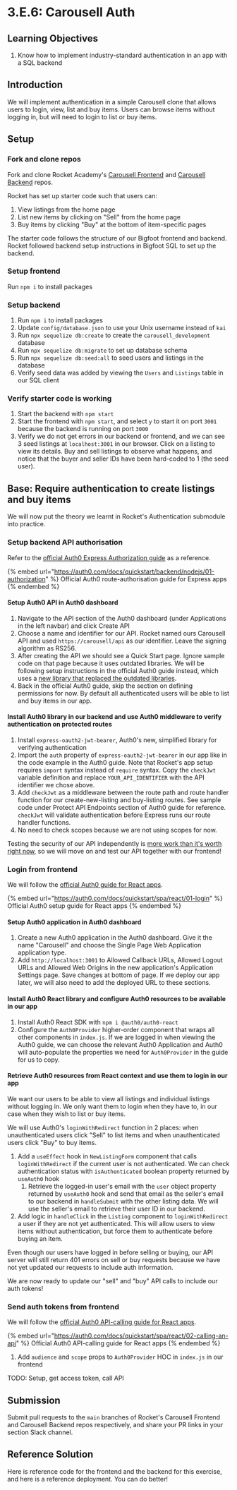 # 3.E.6: Carousell Auth

## Learning Objectives

1. Know how to implement industry-standard authentication in an app with a SQL backend

## Introduction

We will implement authentication in a simple Carousell clone that allows users to login, view, list and buy items. Users can browse items without logging in, but will need to login to list or buy items.

## Setup

### Fork and clone repos

Fork and clone Rocket Academy's [Carousell Frontend](https://github.com/rocketacademy/carousell-frontend-bootcamp) and [Carousell Backend](https://github.com/rocketacademy/carousell-backend-bootcamp) repos.

Rocket has set up starter code such that users can:

1. View listings from the home page
2. List new items by clicking on "Sell" from the home page
3. Buy items by clicking "Buy" at the bottom of item-specific pages

The starter code follows the structure of our Bigfoot frontend and backend. Rocket followed backend setup instructions in Bigfoot SQL to set up the backend.

### Setup frontend

Run `npm i` to install packages

### Setup backend

1. Run `npm i` to install packages
2. Update `config/database.json` to use your Unix username instead of `kai`
3. Run `npx sequelize db:create` to create the `carousell_development` database
4. Run `npx sequelize db:migrate` to set up database schema
5. Run `npx sequelize db:seed:all` to seed users and listings in the database
6. Verify seed data was added by viewing the `Users` and `Listings` table in our SQL client

### Verify starter code is working

1. Start the backend with `npm start`
2. Start the frontend with `npm start`, and select `y` to start it on port `3001` because the backend is running on port `3000`
3. Verify we do not get errors in our backend or frontend, and we can see 3 seed listings at `localhost:3001` in our browser. Click on a listing to view its details. Buy and sell listings to observe what happens, and notice that the buyer and seller IDs have been hard-coded to 1 (the seed user).

## Base: Require authentication to create listings and buy items

We will now put the theory we learnt in Rocket's Authentication submodule into practice.

### Setup backend API authorisation

Refer to the [official Auth0 Express Authorization guide](https://auth0.com/docs/quickstart/backend/nodejs/01-authorization) as a reference.

{% embed url="https://auth0.com/docs/quickstart/backend/nodejs/01-authorization" %}
Official Auth0 route-authorisation guide for Express apps
{% endembed %}

#### Setup Auth0 API in Auth0 dashboard

1. Navigate to the API section of the Auth0 dashboard (under Applications in the left navbar) and click Create API
2. Choose a name and identifier for our API. Rocket named ours Carousell API and used `https://carousell/api` as our identifier. Leave the signing algorithm as RS256.
3. After creating the API we should see a Quick Start page. Ignore sample code on that page because it uses outdated libraries. We will be following setup instructions in the official Auth0 guide instead, which uses a [new library that replaced the outdated libraries](https://auth0.com/blog/introducing-oauth2-express-sdk-protecting-api-with-jwt/).
4. Back in the official Auth0 guide, skip the section on defining permissions for now. By default all authenticated users will be able to list and buy items in our app.

#### Install Auth0 library in our backend and use Auth0 middleware to verify authentication on protected routes

1. Install `express-oauth2-jwt-bearer`, Auth0's new, simplified library for verifying authentication
2. Import the `auth` property of `express-oauth2-jwt-bearer` in our app like in the code example in the Auth0 guide. Note that Rocket's app setup requires `import` syntax instead of `require` syntax. Copy the `checkJwt` variable definition and replace `YOUR_API_IDENTIFIER` with the API identifier we chose above.
3. Add `checkJwt` as a middleware between the route path and route handler function for our create-new-listing and buy-listing routes. See sample code under Protect API Endpoints section of Auth0 guide for reference. `checkJwt` will validate authentication before Express runs our route handler functions.
4. No need to check scopes because we are not using scopes for now.

Testing the security of our API independently is [more work than it's worth right now](https://auth0.com/docs/quickstart/backend/nodejs/02-using#obtaining-an-access-token), so we will move on and test our API together with our frontend!

### Login from frontend

We will follow the [official Auth0 guide for React apps](https://auth0.com/docs/quickstart/spa/react/01-login).

{% embed url="https://auth0.com/docs/quickstart/spa/react/01-login" %}
Official Auth0 setup guide for React apps
{% endembed %}

#### Setup Auth0 application in Auth0 dashboard

1. Create a new Auth0 application in the Auth0 dashboard. Give it the name "Carousell" and choose the Single Page Web Application application type.
2. Add `http://localhost:3001` to Allowed Callback URLs, Allowed Logout URLs and Allowed Web Origins in the new application's Application Settings page. Save changes at bottom of page. If we deploy our app later, we will also need to add the deployed URL to these sections.

#### Install Auth0 React library and configure Auth0 resources to be available in our app

1. Install Auth0 React SDK with `npm i @auth0/auth0-react`
2. Configure the `Auth0Provider` higher-order component that wraps all other components in `index.js`. If we are logged in when viewing the Auth0 guide, we can choose the relevant Auth0 Application and Auth0 will auto-populate the properties we need for `Auth0Provider` in the guide for us to copy.

#### Retrieve Auth0 resources from React context and use them to login in our app

We want our users to be able to view all listings and individual listings without logging in. We only want them to login when they have to, in our case when they wish to list or buy items.&#x20;

We will use Auth0's `loginWithRedirect` function in 2 places: when unauthenticated users click "Sell" to list items and when unauthenticated users click "Buy" to buy items.

1. Add a `useEffect` hook in `NewListingForm` component that calls `loginWithRedirect` if the current user is not authenticated. We can check authentication status with `isAuthenticated` boolean property returned by `useAuth0` hook
   1. Retrieve the logged-in user's email with the `user` object property returned by `useAuth0` hook and send that email as the seller's email to our backend in `handleSubmit` with the other listing data. We will use the seller's email to retrieve their user ID in our backend.
2. Add logic in `handleClick` in the `Listing` component to `loginWithRedirect` a user if they are not yet authenticated. This will allow users to view items without authentication, but force them to authenticate before buying an item.

Even though our users have logged in before selling or buying, our API server will still return 401 errors on sell or buy requests because we have not yet updated our requests to include auth information.

We are now ready to update our "sell" and "buy" API calls to include our auth tokens!

### Send auth tokens from frontend

We will follow the [official Auth0 API-calling guide for React apps](https://auth0.com/docs/quickstart/spa/react/02-calling-an-api).

{% embed url="https://auth0.com/docs/quickstart/spa/react/02-calling-an-api" %}
Official Auth0 API-calling guide for React apps
{% endembed %}

1. Add `audience` and `scope` props to `Auth0Provider` HOC in `index.js` in our frontend

TODO: Setup, get access token, call API

## Submission

Submit pull requests to the `main` branches of Rocket's Carousell Frontend and Carousell Backend repos respectively, and share your PR links in your section Slack channel.

## Reference Solution

Here is reference code for the frontend and the backend for this exercise, and here is a reference deployment. You can do better!
